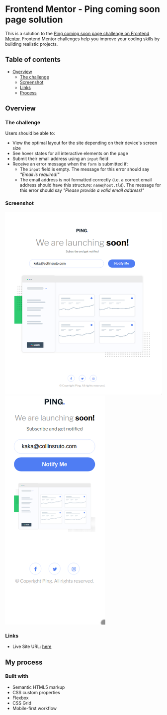 
# Frontend Mentor - Ping coming soon page solution

This is a solution to the [Ping coming soon page challenge on Frontend Mentor](https://www.frontendmentor.io/challenges/ping-single-column-coming-soon-page-5cadd051fec04111f7b848da). Frontend Mentor challenges help you improve your coding skills by building realistic projects. 

## Table of contents

- [Overview](#overview)
  - [The challenge](#the-challenge)
  - [Screenshot](#screenshot)
  - [Links](#links)
  - [Process](#my-process)

## Overview

### The challenge

Users should be able to:

- View the optimal layout for the site depending on their device's screen size
- See hover states for all interactive elements on the page
- Submit their email address using an `input` field
- Receive an error message when the `form` is submitted if:
	- The `input` field is empty. The message for this error should say *"Email is required!"*
	- The email address is not formatted correctly (i.e. a correct email address should have this structure:
      `name@host.tld`). The message for this error should say *"Please provide a valid email address!"*

### Screenshot

![Desktop](./images/screenshots/desktop.png)
![Mobile](./images/screenshots/mobile.png)

### Links

- Live Site URL: [here](https://ping-coming-soon-page-gamma.vercel.app/)

## My process

### Built with

- Semantic HTML5 markup
- CSS custom properties
- Flexbox
- CSS Grid
- Mobile-first workflow
